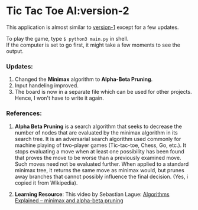 # Tic Tac Toe AI:version-2

This application is almost similar to <a href="https://github.com/rohitbindal/Games/tree/master/Tic-Tac-Toe-AI-version1" target="blank_">version-1</a> except for a few updates.  

To play the game, type `$ python3 main.py` in shell.   
If the computer is set to go first, it might take a few moments to see the output.

### Updates:
1. Changed the **Minimax** algorithm to **Alpha-Beta Pruning**.  
2. Input handeling improved.  
3. The board is now in a separate file which can be used for other projects. Hence, I won't have to write it again.  


### References:
1. **Alpha Beta Pruning** is a search algorithm that seeks to decrease the number of nodes that are evaluated by the minimax algorithm in its search tree. It is an adversarial search algorithm used commonly for machine playing of two-player games (Tic-tac-toe, Chess, Go, etc.). It stops evaluating a move when at least one possibility has been found that proves the move to be worse than a previously examined move. Such moves need not be evaluated further. When applied to a standard minimax tree, it returns the same move as minimax would, but prunes away branches that cannot possibly influence the final decision. (Yes, i copied it from Wikipedia).

2. **Learning Resource**: This video by Sebastian Lague: <a href="https://www.youtube.com/watch?v=l-hh51ncgDI" target="blank_">Algorithms Explained – minimax and alpha-beta pruning</a>
